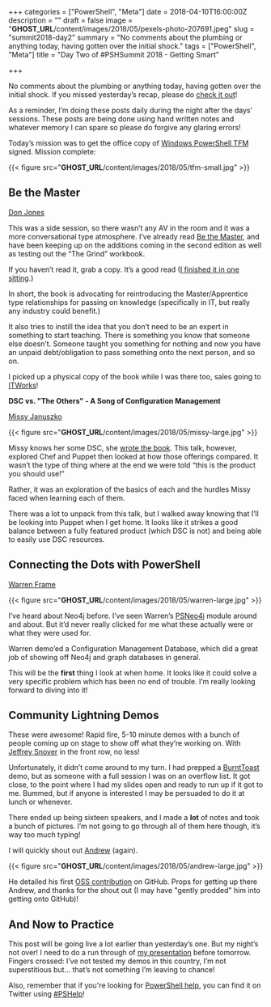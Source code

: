 +++
categories = ["PowerShell", "Meta"]
date = 2018-04-10T16:00:00Z
description = ""
draft = false
image = "__GHOST_URL__/content/images/2018/05/pexels-photo-207691.jpeg"
slug = "summit2018-day2"
summary = "No comments about the plumbing or anything today, having gotten over the initial shock."
tags = ["PowerShell", "Meta"]
title = "Day Two of #PSHSummit 2018 - Getting Smart"

+++


No comments about the plumbing or anything today, having gotten over the initial shock. If you missed yesterday’s recap, please do [check it out](https://king.geek.nz/2018/04/10/summit2018-day1/)!

As a reminder, I’m doing these posts daily during the night after the days’ sessions. These posts are being done using hand written notes and whatever memory I can spare so please do forgive any glaring errors!

Today’s mission was to get the office copy of [Windows PowerShell TFM](https://www.amazon.com/Windows-PowerShell-v1-0-TFM-2nd/dp/0977659763) signed. Mission complete:

{{< figure src="__GHOST_URL__/content/images/2018/05/tfm-small.jpg" >}}

## **Be the Master**

[Don Jones](https://twitter.com/concentrateddon)

This was a side session, so there wasn’t any AV in the room and it was a more conversational type atmosphere. I’ve already read [Be the Master](https://leanpub.com/bethemaster), and have been keeping up on the additions coming in the second edition as well as testing out the “The Grind” workbook.

If you haven’t read it, grab a copy. It’s a good read ([I finished it in one sitting](https://twitter.com/WindosNZ/status/968404127452561408).)

In short, the book is advocating for reintroducing the Master/Apprentice type relationships for passing on knowledge (specifically in IT, but really any industry could benefit.)

It also tries to instill the idea that you don’t need to be an expert in something to start teaching. There is something you know that someone else doesn’t. Someone taught you something for nothing and now you have an unpaid debt/obligation to pass something onto the next person, and so on.

I picked up a physical copy of the book while I was there too, sales going to [ITWorks](https://techimpact.org/our-programs/itworks/)!

**DSC vs. "The Others" - A Song of Configuration Management**

[Missy Januszko](https://twitter.com/majst32)

{{< figure src="__GHOST_URL__/content/images/2018/05/missy-large.jpg" >}}

Missy knows her some DSC, she [wrote the book](https://leanpub.com/the-dsc-book). This talk, however, explored Chef and Puppet then looked at how those offerings compared. It wasn’t the type of thing where at the end we were told “this is the product you should use!”

Rather, it was an exploration of the basics of each and the hurdles Missy faced when learning each of them.

There was a lot to unpack from this talk, but I walked away knowing that I’ll be looking into Puppet when I get home. It looks like it strikes a good balance between a fully featured product (which DSC is not) and being able to easily use DSC resources.

## **Connecting the Dots with PowerShell**

[Warren Frame](https://twitter.com/psCookieMonster)

{{< figure src="__GHOST_URL__/content/images/2018/05/warren-large.jpg" >}}

I’ve heard about Neo4j before. I’ve seen Warren’s [PSNeo4j](https://github.com/RamblingCookieMonster/PSNeo4j) module around and about. But it’d never really clicked for me what these actually were or what they were used for.

Warren demo’ed a Configuration Management Database, which did a great job of showing off Neo4j and graph databases in general.

This will be the **first** thing I look at when home. It looks like it could solve a very specific problem which has been no end of trouble. I’m really looking forward to diving into it!

## **Community Lightning Demos**

These were awesome! Rapid fire, 5-10 minute demos with a bunch of people coming up on stage to show off what they’re working on. With [Jeffrey Snover](https://twitter.com/jsnover) in the front row, no less!

Unfortunately, it didn’t come around to my turn. I had prepped a [BurntToast](https://www.powershellgallery.com/packages/BurntToast) demo, but as someone with a full session I was on an overflow list. It got close, to the point where I had my slides open and ready to run up if it got to me. Bummed, but if anyone is interested I may be persuaded to do it at lunch or whenever.

There ended up being sixteen speakers, and I made a **lot** of notes and took a bunch of pictures. I’m not going to go through all of them here though, it’s way too much typing!

I will quickly shout out [Andrew](https://twitter.com/plaandrew22) (again).

{{< figure src="__GHOST_URL__/content/images/2018/05/andrew-large.jpg" >}}

He detailed his first [OSS contribution](https://github.com/PowershellFrameworkCollective/PSUtil/pull/26) on GitHub. Props for getting up there Andrew, and thanks for the shout out (I may have "gently prodded" him into getting onto GitHub)!

## **And Now to Practice**

This post will be going live a lot earlier than yesterday’s one. But my night’s not over! I need to do a run through of [my presentation](http://sched.co/Cq9V) before tomorrow. Fingers crossed: I’ve not tested my demos in this country, I’m not superstitious but… that’s not something I’m leaving to chance!

Also, remember that if you're looking for [PowerShell help](https://king.geek.nz/2018/03/20/pshelp-twitter/), you can find it on Twitter using [#PSHelp](https://twitter.com/search?f=tweets&vertical=default&q=%23pshelp&src=typd)!

